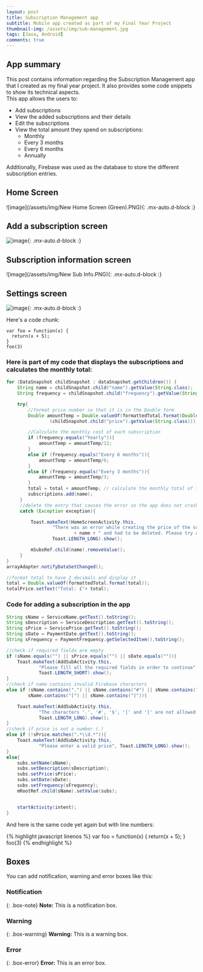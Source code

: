 ```yaml
---
layout: post
title: Subscription Management app
subtitle: Mobile app created as part of my Final Year Project
thumbnail-img: /assets/img/sub-management.jpg
tags: [Java, Android]
comments: true
---
```


## App summary
This post contains information regarding the Subscription Management app that I created as my final year project. It also provides some code snippets to show its technical aspects.  
This app allows the users to:  
* Add subscriptions
* View the added subscriptions and their details
* Edit the subscriptions
* View the total amount they spend on subscriptions:
  * Monthly
  * Every 3 months
  * Every 6 months
  * Annually

Additionally, Firebase was used as the database to store the different subscription entries.


## Home Screen

![image](/assets/img/New Home Screen (Green).PNG){: .mx-auto.d-block :}



## Add a subscription screen

![image](/assets/img/new-add-sub.png){: .mx-auto.d-block :}



## Subscription information screen

![image](/assets/img/New Sub Info.PNG){: .mx-auto.d-block :}



## Settings screen

![image](/assets/img/Settings.PNG){: .mx-auto.d-block :}



Here's a code chunk:

~~~
var foo = function(x) {
  return(x + 5);
}
foo(3)
~~~

### Here is part of my code that displays the subscriptions and calculates the monthly total:

```java
for (DataSnapshot childSnapshot : dataSnapshot.getChildren()) {
    String name = childSnapshot.child("name").getValue(String.class);
    String frequency = childSnapshot.child("frequency").getValue(String.class);

    try{
        //format price number so that it is in the Double form
        Double amountTemp = Double.valueOf(formattedTotal.format(Double.valueOf
                (childSnapshot.child("price").getValue(String.class))));

        //Calculate the monthly cost of each subscription
        if (frequency.equals("Yearly")){
            amountTemp = amountTemp/12;
        }
        else if (frequency.equals("Every 6 months")){
            amountTemp = amountTemp/6;
        }
        else if (frequency.equals("Every 3 months")){
            amountTemp = amountTemp/3;
        }
        total = total + amountTemp; // calculate the monthly total of the subscriptions
        subscriptions.add(name);
     }
     //delete the entry that causes the error so the app does not crash repeatedly
     catch (Exception exception){

         Toast.makeText(HomeScreenActivity.this,
                 "There was an error while creating the price of the subscription "
                         + name + " and had to be deleted. Please try again",
                 Toast.LENGTH_LONG).show();

         mSubsRef.child(name).removeValue();
     }
}
arrayAdapter.notifyDataSetChanged();

//format total to have 2 decimals and display it
total = Double.valueOf(formattedTotal.format(total));
totalPrice.setText("Total: £"+ total);
```

### Code for adding a subscription in the app

```java
String sName = ServiceName.getText().toString();
String sDescription = ServiceDescription.getText().toString();
String sPrice = ServicePrice.getText().toString();
String sDate = PaymentDate.getText().toString();
String sFrequency = PaymentFrequency.getSelectedItem().toString();

//check if required fields are empty
if (sName.equals("") || sPrice.equals("") || sDate.equals("")){
    Toast.makeText(AddSubActivity.this,
            "Please fill all the required fields in order to continue",
            Toast.LENGTH_SHORT).show();
}
//check if name contains invalid Firebase characters
else if (sName.contains(".") || sName.contains("#") || sName.contains("$") ||
        sName.contains("[") || sName.contains("]")){

    Toast.makeText(AddSubActivity.this,
            "The characters '.', '#', '$', '[' and ']' are not allowed for a Service Name",
            Toast.LENGTH_LONG).show();
}
//check if price is not a number (.)
else if (!sPrice.matches(".*\\d.*")){
    Toast.makeText(AddSubActivity.this,
            "Please enter a valid price", Toast.LENGTH_LONG).show();
}
else{
    subs.setName(sName);
    subs.setDescription(sDescription);
    subs.setPrice(sPrice);
    subs.setDate(sDate);
    subs.setFrequency(sFrequency);
    mRootRef.child(sName).setValue(subs);


    startActivity(intent);
}
```

And here is the same code yet again but with line numbers:

{% highlight javascript linenos %}
var foo = function(x) {
  return(x + 5);
}
foo(3)
{% endhighlight %}

## Boxes
You can add notification, warning and error boxes like this:

### Notification

{: .box-note}
**Note:** This is a notification box.

### Warning

{: .box-warning}
**Warning:** This is a warning box.

### Error

{: .box-error}
**Error:** This is an error box.
